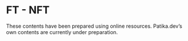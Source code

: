 # FT - NFT

These contents have been prepared using online resources. Patika.dev’s own contents are currently under preparation.
